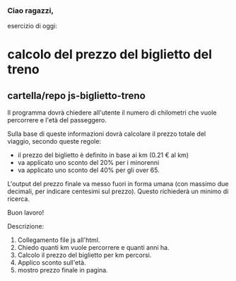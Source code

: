 ### Ciao ragazzi,

esercizio di oggi: 
# calcolo del prezzo del biglietto del treno
## cartella/repo js-biglietto-treno

Il programma dovrà chiedere all'utente il numero di chilometri che vuole percorrere e l'età del passeggero.

Sulla base di queste informazioni dovrà calcolare il prezzo totale del viaggio, secondo queste regole:

- il prezzo del biglietto è definito in base ai km (0.21 €   al km)
- va applicato uno sconto del 20% per i minorenni
- va applicato uno sconto del 40% per gli over 65.

L'output del prezzo finale va messo fuori in forma umana (con massimo due decimali, per indicare centesimi sul
prezzo). Questo richiederà un minimo di ricerca.

Buon lavoro!


Descrizione:

1. Collegamento file js all'html.
2. Chiedo quanti km vuole percorrere
e quanti anni ha.
3. Calcolo il prezzo del biglietto per km percorsi.
4. Applico sconto sull'età.
5. mostro prezzo finale in pagina.
